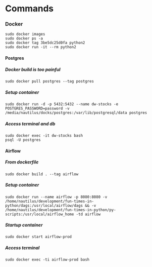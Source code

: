 # Commands

### Docker
```
sudo docker images
sudo docker ps -a
sudo docker tag 3be5dc25d0fa python2
sudo docker run -it --rm python2
```

#### Postgres
##### Docker build is too painful
`sudo docker pull postgres --tag postgres`
##### Setup container
`sudo docker run -d -p 5432:5432 --name dw-stocks -e POSTGRES_PASSWORD=password -v /media/nautilus/docks/postgres:/var/lib/postgresql/data postgres`
##### Access terminal and db
```
sudo docker exec -it dw-stocks bash
psql -U postgres
```

#### Airflow
##### From dockerfile
`sudo docker build . --tag airflow`
##### Setup container
`sudo docker run --name airflow -p 8080:8080 -v /home/nautilus/development/fun-times-in-python/dags:/usr/local/airflow/dags &&
-v /home/nautilus/development/fun-times-in-python/py-scripts:/usr/local/airflow_home -td airflow`
##### Startup container
`sudo docker start airflow-prod`
##### Access terminal
`sudo docker exec -ti airflow-prod bash`
